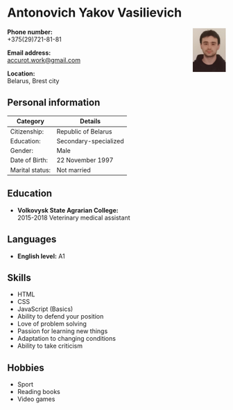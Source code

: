 # Antonovich Yakov Vasilievich
<img src='./img/profil.jpg' width='15%' align='right' alt='profil photo'>

**Phone number:**  
+375(29)721-81-81  

**Email address:**  
accurot.work@gmail.com  

**Location:**  
Belarus, Brest city  

## Personal information

| Category         | Details                  |
|------------------|--------------------------|
| Citizenship:     | Republic of Belarus      |
| Education:       | Secondary-specialized    |
| Gender:          | Male                     |
| Date of Birth:   | 22 November 1997         |
| Marital status:   | Not married             |

## Education
- **Volkovysk State Agrarian College:**  
  2015-2018 Veterinary medical assistant

## Languages
- **English level:** A1  

## Skills

- HTML
- CSS
- JavaScript (Basics)
- Ability to defend your position
- Love of problem solving
- Passion for learning new things
- Adaptation to changing conditions
- Ability to take criticism

## Hobbies

- Sport
- Reading books
- Video games